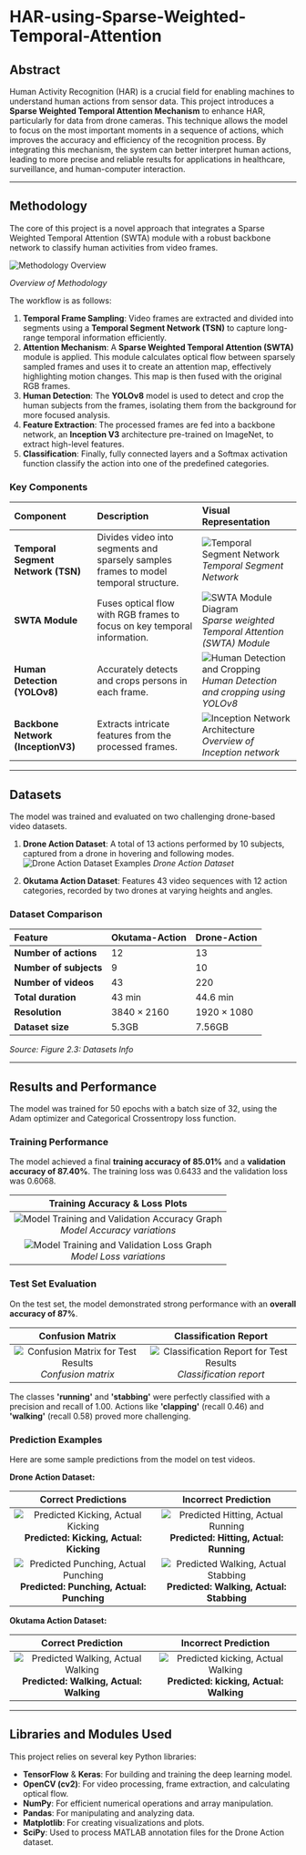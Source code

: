 # HAR-using-Sparse-Weighted-Temporal-Attention

## Abstract

Human Activity Recognition (HAR) is a crucial field for enabling machines to understand human actions from sensor data. This project introduces a **Sparse Weighted Temporal Attention Mechanism** to enhance HAR, particularly for data from drone cameras. This technique allows the model to focus on the most important moments in a sequence of actions, which improves the accuracy and efficiency of the recognition process. By integrating this mechanism, the system can better interpret human actions, leading to more precise and reliable results for applications in healthcare, surveillance, and human-computer interaction.

***

## Methodology

The core of this project is a novel approach that integrates a Sparse Weighted Temporal Attention (SWTA) module with a robust backbone network to classify human activities from video frames.

![Methodology Overview](Images/metod.drawio.png)

*Overview of Methodology*

The workflow is as follows:
1.  **Temporal Frame Sampling**: Video frames are extracted and divided into segments using a **Temporal Segment Network (TSN)** to capture long-range temporal information efficiently.
2.  **Attention Mechanism**: A **Sparse Weighted Temporal Attention (SWTA)** module is applied. This module calculates optical flow between sparsely sampled frames and uses it to create an attention map, effectively highlighting motion changes. This map is then fused with the original RGB frames.
3.  **Human Detection**: The **YOLOv8** model is used to detect and crop the human subjects from the frames, isolating them from the background for more focused analysis.
4.  **Feature Extraction**: The processed frames are fed into a backbone network, an **Inception V3** architecture pre-trained on ImageNet, to extract high-level features.
5.  **Classification**: Finally, fully connected layers and a Softmax activation function classify the action into one of the predefined categories.

### Key Components

| Component | Description | Visual Representation |
| :--- | :--- | :--- |
| **Temporal Segment Network (TSN)** | Divides video into segments and sparsely samples frames to model temporal structure. | ![Temporal Segment Network](Images/tsn.png) <br> *Temporal Segment Network* |
| **SWTA Module** | Fuses optical flow with RGB frames to focus on key temporal information. | ![SWTA Module Diagram](Images/swta.png) <br> *Sparse weighted Temporal Attention (SWTA) Module* |
| **Human Detection (YOLOv8)** | Accurately detects and crops persons in each frame. | ![Human Detection and Cropping](Images/yolo.drawio.png) <br> *Human Detection and cropping using YOLOv8* |
| **Backbone Network (InceptionV3)**| Extracts intricate features from the processed frames. | ![Inception Network Architecture](Images/inceptionv3onc--oview_vjAbOfw.png) <br> *Overview of Inception network* |

***

## Datasets

The model was trained and evaluated on two challenging drone-based video datasets.

1.  **Drone Action Dataset**: A total of 13 actions performed by 10 subjects, captured from a drone in hovering and following modes.
    ![Drone Action Dataset Examples](Images/da.png)
    *Drone Action Dataset*

2.  **Okutama Action Dataset**: Features 43 video sequences with 12 action categories, recorded by two drones at varying heights and angles.

### Dataset Comparison

| Feature | Okutama-Action | Drone-Action |
| :--- | :--- | :--- |
| **Number of actions** | 12 | 13 |
| **Number of subjects**| 9 | 10 |
| **Number of videos** | 43 | 220 |
| **Total duration** | 43 min | 44.6 min |
| **Resolution** | $3840 \times 2160$ | $1920 \times 1080$ |
| **Dataset size** | 5.3GB | 7.56GB |
*Source: Figure 2.3: Datasets Info*

***

## Results and Performance

The model was trained for 50 epochs with a batch size of 32, using the Adam optimizer and Categorical Crossentropy loss function.

### Training Performance

The model achieved a final **training accuracy of 85.01%** and a **validation accuracy of 87.40%**. The training loss was 0.6433 and the validation loss was 0.6068.

| Training Accuracy & Loss Plots |
| :---: |
| ![Model Training and Validation Accuracy Graph](Images/Training_and_validation_accuracy.png) <br> *Model Accuracy variations* |
| ![Model Training and Validation Loss Graph](Images/Training_and_validation_Loss.png) <br> *Model Loss variations*|

### Test Set Evaluation

On the test set, the model demonstrated strong performance with an **overall accuracy of 87%**.

| Confusion Matrix | Classification Report |
| :---: | :---: |
| ![Confusion Matrix for Test Results](Images/cf_matrix.png) <br> *Confusion matrix* | ![Classification Report for Test Results](Images/Screenshot_2024.png) <br> *Classification report* |

The classes **'running'** and **'stabbing'** were perfectly classified with a precision and recall of 1.00. Actions like **'clapping'** (recall 0.46) and **'walking'** (recall 0.58) proved more challenging.

### Prediction Examples

Here are some sample predictions from the model on test videos.

**Drone Action Dataset:**

| Correct Predictions | Incorrect Prediction |
| :---: | :---: |
| ![Predicted Kicking, Actual Kicking](Images/kc1.png) <br> **Predicted: Kicking, Actual: Kicking** | ![Predicted Hitting, Actual Running](Images/rn1.png) <br> **Predicted: Hitting, Actual: Running** |
| ![Predicted Punching, Actual Punching](Images/pun1.png) <br> **Predicted: Punching, Actual: Punching** | ![Predicted Walking, Actual Stabbing](Images/stb1.png) <br> **Predicted: Walking, Actual: Stabbing** |

**Okutama Action Dataset:**

| Correct Prediction | Incorrect Prediction |
| :---: | :---: |
| ![Predicted Walking, Actual Walking](Images/w2.png) <br> **Predicted: Walking, Actual: Walking** | ![Predicted kicking, Actual Walking](Images/p2.png) <br> **Predicted: kicking, Actual: Walking** |

***

## Libraries and Modules Used

This project relies on several key Python libraries:
-   **TensorFlow** & **Keras**: For building and training the deep learning model.
-   **OpenCV (cv2)**: For video processing, frame extraction, and calculating optical flow.
-   **NumPy**: For efficient numerical operations and array manipulation.
-   **Pandas**: For manipulating and analyzing data.
-   **Matplotlib**: For creating visualizations and plots.
-   **SciPy**: Used to process MATLAB annotation files for the Drone Action dataset.
